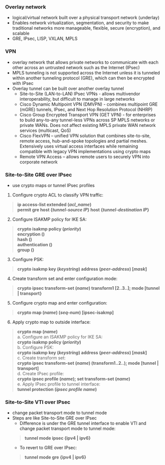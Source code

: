 ### Overlay network  
* logical/virtual network built over a physical transport network (underlay)  
* Enables network virtualization, segmentation, and security to make traditional networks more manageable, flexible, secure (encryption), and scalable  
* GRE, IPsec, LISP, VXLAN, MPLS  


### VPN  
* overlay network that allows private networks to communicate with each other across an untrusted network such as the Internet (IPsec)  
* MPLS tunneling is not supported across the Internet unless it is tunneled within another tunneling protocol (GRE), which can then be encrypted with IPsec  
* Overlay tunnel can be built over another overlay tunnel  
  * Site-to-Site (LAN-to-LAN) IPsec VPNs - allows multivendor interoperability, but difficult to manage in large networks  
  * Cisco Dynamic Multipoint VPN (DMVPN) - combines multipoint GRE (mGRE) tunnels, IPsec, and Next Hop Resolution Protocol (NHRP)  
  * Cisco Group Encrypted Transport VPN (GET VPN) - for enterprises to build any-to-any tunnel-less VPNs across SP MPLS networks or private WANs. Does not affect existing MPLS private WAN network services (multicast, QoS)  
  * Cisco FlexVPN – unified VPN solution that combines site-to-site, remote access, hub-and-spoke topologies and partial meshes. Extensively uses virtual access interfaces while remaining compatible with legacy VPN implementations using crypto maps  
  * Remote VPN Access – allows remote users to securely VPN into corporate network  
  

### Site-to-Site GRE over IPsec  
* use crypto maps or tunnel IPsec profiles  
1. Configure crypto ACL to classify VPN traffic:  
> **ip access-list extended (*acl_name*)**  
> **permit gre host {*tunnel-source IP*} host {*tunnel-destination IP*}**  
2. Configure ISAKMP policy for IKE SA:  
> **crypto isakmp policy (*priority*)**  
> **encryption ()**  
> **hash ()**  
> **authentication ()**  
> **group ()**  
3. Configure PSK:  
> **crypto isakmp key (*keystring*) address (*peer-address*) [*mask*]**  
4. Create transform set and enter configuration mode:  
> **crypto ipsec transform-set (*name*) transform1 [2..3..]; mode [tunnel | transport}**  
5. Configure crypto map and enter configuration:  
> **crypto map (*name*) (*seq-num*) [ipsec-isakmp]**  
6. Apply crypto map to outside interface:  
> **crypto map (*name*)**  
a. Configure an ISAKMP policy for IKE SA:  
> **crypto isakmp policy (*priority*)**  
b. Configure PSK:  
> **crypto isakmp key (*keystring*) address (*peer-address*) [*mask*]**  
c. Create transform set:  
> **crypto ipsec transform-set (*name*) (transform1..2..); mode [tunnel | transport]**  
d. Create IPsec profile:  
> **crypto ipsec profile (*name*); set transform-set (*name*)**  
e. Apply IPsec profile to tunnel interface:  
> **tunnel protection (*ipsec profile name*)**  


### Site-to-Site VTI over IPsec  
* change packet transport mode to tunnel mode  
* Steps are like Site-to-Site GRE over IPsec  
  * Difference is under the GRE tunnel interface to enable VTI and change packet transport mode to tunnel mode:  
  > **tunnel mode ipsec {ipv4 | ipv6}**  
  * To revert to GRE over IPsec:  
  > **tunnel mode gre {ipv4 | ipv6}**  
